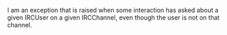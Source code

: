 I am an exception that is raised when some interaction has asked
about a given IRCUser on a given IRCChannel, even though the
user is not on that channel.